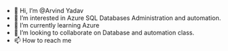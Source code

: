 - 👋 Hi, I’m @Arvind Yadav
- 👀 I’m interested in Azure SQL Databases Administration and automation. 
- 🌱 I’m currently learning Azure
- 💞️ I’m looking to collaborate on Database and automation class. 
- 📫 How to reach me 

<!---
ArvindDBAA/ArvindDBAA is a ✨ special ✨ repository because its `README.md` (this file) appears on your GitHub profile.
You can click the Preview link to take a look at your changes.
--->
